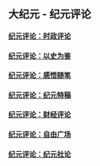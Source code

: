 ## 大纪元 - 纪元评论

#### [纪元评论：时政评论](indexes/nsc1025/README.md?02020330)
#### [纪元评论：以史为鉴](indexes/nsc1028/README.md?02020330)
#### [纪元评论：感悟随笔](indexes/nsc1035/README.md?02020330)
#### [纪元评论：纪元特稿](indexes/nsc424/README.md?02020330)
#### [纪元评论：财经评论](indexes/nsc1026/README.md?02020330)
#### [纪元评论：自由广场](indexes/nsc993/README.md?02020330)
#### [纪元评论：纪元社论](indexes/nsc422/README.md?02020330)
